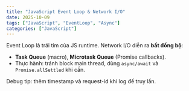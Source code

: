 ```yaml
---
title: "JavaScript Event Loop & Network I/O"
date: 2025-10-09
tags: ["JavaScript", "EventLoop", "Async"]
categories: ["JavaScript"]
---
```


Event Loop là trái tim của JS runtime. Network I/O diễn ra **bất đồng bộ**:
- **Task Queue** (macro), **Microtask Queue** (Promise callbacks).
- Thực hành: tránh block main thread, dùng `async/await` và `Promise.allSettled` khi cần.

Debug tip: thêm timestamp và request-id khi log để truy lần.

